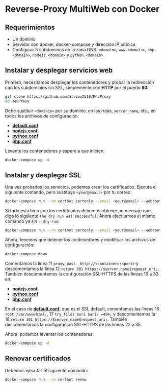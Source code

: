 # Reverse-Proxy MultiWeb con Docker
## Requerimientos
* Un dominio
* Servidor con docker, docker-compose y dirección IP pública
* Configurar 5 subdominos en la zona DNS: `<domain>`, `www.<domain>`, `php.<domain>`, `nodejs.<domain>` y `python.<domain>`.

## Instalar y desplegar servicios web
Primero, necesitamos desplegar los contenedores y probar la redirección con los subdominios sin SSL, simplemente con **HTTP** por el puerto **80**:
```bash
git clone https://github.com/atriox2510/RevProxy
cd RevProxy
```

Debe sustituir `<dominio>` por su dominio, en las rutas, `server_name`, etc., en todos los archivos de configuración:
* [**default.conf**](revproxy/conf/default.conf)
* [**nodejs.conf**](revproxy/conf/nodejs.conf)
* [**python.conf**](revproxy/conf/python.conf)
* [**php.conf**](revproxy/conf/php.conf)

Levante los contenedores y espere a que inicien:
```bash
docker-compose up -d
```

## Instalar y desplegar SSL
Una vez probados los servicios, podemos crear los certificados. Ejecuta el siguiente comando, pero sustituye `<your@email>` por tu correo:
```bash
docker-compose run --rm certbot certonly --email <your@email> --webroot --webroot-path /var/www/certbot --dry-run -d <domain> -d www.<domain> -d nodejs.<domain> -d python.<domain> -d php.<domain> --agree-tos
```

Si todo está bien con los certificados debemos obtener un mensaje que diga lo siguiente `The dry run was successful`. Ahora ejecutamos el mismo comando ya sin `--dry-run`:
```bash
docker-compose run --rm certbot certonly --email <your@email> --webroot --webroot-path /var/www/certbot -d <domain> -d www.<domain> -d nodejs.<domain> -d python.<domain> -d php.<domain> --agree-tos
```

Ahora, tenemos que detener los contenedores y modificar los archivos de configuración:
```bash
docker-compose down
```

Comentamos la línea 11 `proxy_pass  http://<container>:<port>` y descomentamos la línea 12 `return 301 https://$server_name$request_uri;`. También descomentamos la configuración SSL-HTTPS de las líneas 16 a 33 en:
* [**nodejs.conf**](revproxy/conf/nodejs.conf)
* [**python.conf**](revproxy/conf/python.conf)
* [**php.conf**](revproxy/conf/php.conf)

En el caso de [**default.conf**](revproxy/conf/default.conf), que es el SSL default, comentamos las líneas 16 `root /var/www/html;`, 17 `try_files $uri $uri/ =404;` y descomentamos la 18 `return 301 https://$server_name$request_uri;`. También descomentamos la configuración SSL-HTTPS de las líneas 22 a 35.

Ahora, podemos levantar los contenedores:
```bash
docker-compose up -d
```

## Renovar certificados
Debemos ejecutar el siguiente comando:
```bash
docker-compose run --rm certbot renew
```